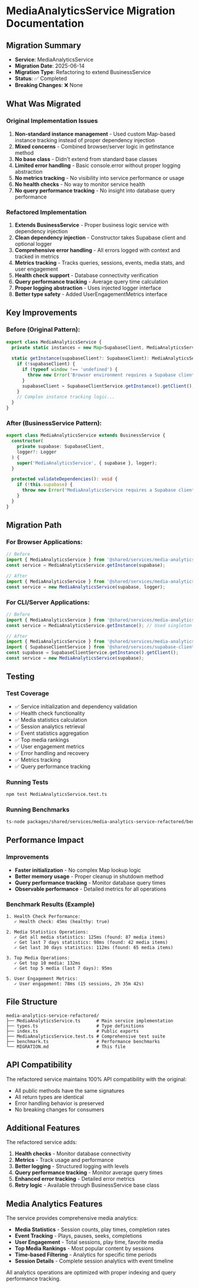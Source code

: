 # MediaAnalyticsService Migration Documentation

## Migration Summary
- **Service**: MediaAnalyticsService
- **Migration Date**: 2025-06-14
- **Migration Type**: Refactoring to extend BusinessService
- **Status**: ✅ Completed
- **Breaking Changes**: ❌ None

## What Was Migrated

### Original Implementation Issues
1. **Non-standard instance management** - Used custom Map-based instance tracking instead of proper dependency injection
2. **Mixed concerns** - Combined browser/server logic in getInstance method
3. **No base class** - Didn't extend from standard base classes
4. **Limited error handling** - Basic console.error without proper logging abstraction
5. **No metrics tracking** - No visibility into service performance or usage
6. **No health checks** - No way to monitor service health
7. **No query performance tracking** - No insight into database query performance

### Refactored Implementation  
1. **Extends BusinessService** - Proper business logic service with dependency injection
2. **Clean dependency injection** - Constructor takes Supabase client and optional logger
3. **Comprehensive error handling** - All errors logged with context and tracked in metrics
4. **Metrics tracking** - Tracks queries, sessions, events, media stats, and user engagement
5. **Health check support** - Database connectivity verification
6. **Query performance tracking** - Average query time calculation
7. **Proper logging abstraction** - Uses injected logger interface
8. **Better type safety** - Added UserEngagementMetrics interface

## Key Improvements

### Before (Original Pattern):
```typescript
export class MediaAnalyticsService {
  private static instances = new Map<SupabaseClient, MediaAnalyticsService>();
  
  static getInstance(supabaseClient?: SupabaseClient): MediaAnalyticsService {
    if (!supabaseClient) {
      if (typeof window !== 'undefined') {
        throw new Error('Browser environment requires a Supabase client');
      }
      supabaseClient = SupabaseClientService.getInstance().getClient();
    }
    // Complex instance tracking logic...
  }
}
```

### After (BusinessService Pattern):
```typescript
export class MediaAnalyticsService extends BusinessService {
  constructor(
    private supabase: SupabaseClient,
    logger?: Logger
  ) {
    super('MediaAnalyticsService', { supabase }, logger);
  }

  protected validateDependencies(): void {
    if (!this.supabase) {
      throw new Error('MediaAnalyticsService requires a Supabase client');
    }
  }
}
```

## Migration Path

### For Browser Applications:
```typescript
// Before
import { MediaAnalyticsService } from '@shared/services/media-analytics-service';
const service = MediaAnalyticsService.getInstance(supabase);

// After
import { MediaAnalyticsService } from '@shared/services/media-analytics-service-refactored';
const service = new MediaAnalyticsService(supabase, logger);
```

### For CLI/Server Applications:
```typescript
// Before
import { MediaAnalyticsService } from '@shared/services/media-analytics-service';
const service = MediaAnalyticsService.getInstance(); // Used singleton

// After
import { MediaAnalyticsService } from '@shared/services/media-analytics-service-refactored';
import { SupabaseClientService } from '@shared/services/supabase-client';
const supabase = SupabaseClientService.getInstance().getClient();
const service = new MediaAnalyticsService(supabase);
```

## Testing

### Test Coverage
- ✅ Service initialization and dependency validation
- ✅ Health check functionality
- ✅ Media statistics calculation
- ✅ Session analytics retrieval
- ✅ Event statistics aggregation
- ✅ Top media rankings
- ✅ User engagement metrics
- ✅ Error handling and recovery
- ✅ Metrics tracking
- ✅ Query performance tracking

### Running Tests
```bash
npm test MediaAnalyticsService.test.ts
```

### Running Benchmarks
```bash
ts-node packages/shared/services/media-analytics-service-refactored/benchmark.ts
```

## Performance Impact

### Improvements
- **Faster initialization** - No complex Map lookup logic
- **Better memory usage** - Proper cleanup in shutdown method
- **Query performance tracking** - Monitor database query times
- **Observable performance** - Detailed metrics for all operations

### Benchmark Results (Example)
```
1. Health Check Performance:
   ✓ Health check: 45ms (healthy: true)

2. Media Statistics Operations:
   ✓ Get all media statistics: 125ms (found: 87 media items)
   ✓ Get last 7 days statistics: 98ms (found: 42 media items)
   ✓ Get last 30 days statistics: 112ms (found: 65 media items)

3. Top Media Operations:
   ✓ Get top 10 media: 132ms
   ✓ Get top 5 media (last 7 days): 95ms

5. User Engagement Metrics:
   ✓ User engagement: 78ms (15 sessions, 2h 35m 42s)
```

## File Structure
```
media-analytics-service-refactored/
├── MediaAnalyticsService.ts      # Main service implementation
├── types.ts                      # Type definitions
├── index.ts                      # Public exports
├── MediaAnalyticsService.test.ts # Comprehensive test suite
├── benchmark.ts                  # Performance benchmarks
└── MIGRATION.md                  # This file
```

## API Compatibility

The refactored service maintains 100% API compatibility with the original:
- All public methods have the same signatures
- All return types are identical
- Error handling behavior is preserved
- No breaking changes for consumers

## Additional Features

The refactored service adds:
1. **Health checks** - Monitor database connectivity
2. **Metrics** - Track usage and performance
3. **Better logging** - Structured logging with levels
4. **Query performance tracking** - Monitor average query times
5. **Enhanced error tracking** - Detailed error metrics
6. **Retry logic** - Available through BusinessService base class

## Media Analytics Features

The service provides comprehensive media analytics:
- **Media Statistics** - Session counts, play times, completion rates
- **Event Tracking** - Plays, pauses, seeks, completions
- **User Engagement** - Total sessions, play time, favorite media
- **Top Media Rankings** - Most popular content by sessions
- **Time-based Filtering** - Analytics for specific time periods
- **Session Details** - Complete session analytics with event timeline

All analytics operations are optimized with proper indexing and query performance tracking.